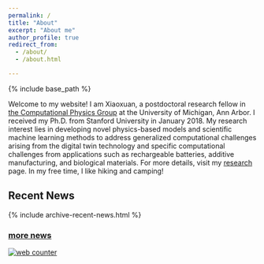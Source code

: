 ```yaml
---
permalink: /
title: "About"
excerpt: "About me"
author_profile: true
redirect_from: 
  - /about/
  - /about.html

---
```


{% include base_path %}

Welcome to my website! I am Xiaoxuan, a postdoctoral research fellow in [the Computational Physics Group](http://www.umich.edu/~compphys/index.html) at the University of Michigan, Ann Arbor. I received my Ph.D. from Stanford University in January 2018. My research interest lies in developing novel physics-based models and scientific machine learning methods to address generalized computational challenges arising from the digital twin technology and specific computational challenges from applications such as rechargeable batteries, additive manufacturing, and biological materials. For more details, visit my [research](research) page. In my free time, I like hiking and camping! 

## Recent News

{% include archive-recent-news.html %} 

### [more news](news)


<!-- hitwebcounter Code START -->
<a href="https://www.hitwebcounter.com" target="_blank">
<img src="https://hitwebcounter.com/counter/counter.php?page=7959191&style=0008&nbdigits=6&type=page&initCount=1040" title="Free Counter" Alt="web counter"   border="0" /></a>                  
